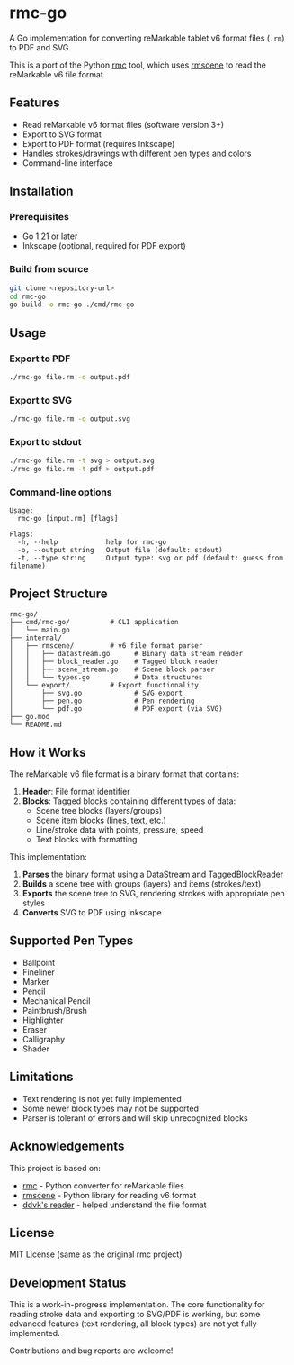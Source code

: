 # rmc-go

A Go implementation for converting reMarkable tablet v6 format files (`.rm`) to PDF and SVG.

This is a port of the Python [rmc](https://github.com/ricklupton/rmc) tool, which uses [rmscene](https://github.com/ricklupton/rmscene) to read the reMarkable v6 file format.

## Features

- Read reMarkable v6 format files (software version 3+)
- Export to SVG format
- Export to PDF format (requires Inkscape)
- Handles strokes/drawings with different pen types and colors
- Command-line interface

## Installation

### Prerequisites

- Go 1.21 or later
- Inkscape (optional, required for PDF export)

### Build from source

```bash
git clone <repository-url>
cd rmc-go
go build -o rmc-go ./cmd/rmc-go
```

## Usage

### Export to PDF

```bash
./rmc-go file.rm -o output.pdf
```

### Export to SVG

```bash
./rmc-go file.rm -o output.svg
```

### Export to stdout

```bash
./rmc-go file.rm -t svg > output.svg
./rmc-go file.rm -t pdf > output.pdf
```

### Command-line options

```
Usage:
  rmc-go [input.rm] [flags]

Flags:
  -h, --help            help for rmc-go
  -o, --output string   Output file (default: stdout)
  -t, --type string     Output type: svg or pdf (default: guess from filename)
```

## Project Structure

```
rmc-go/
├── cmd/rmc-go/          # CLI application
│   └── main.go
├── internal/
│   ├── rmscene/         # v6 file format parser
│   │   ├── datastream.go      # Binary data stream reader
│   │   ├── block_reader.go    # Tagged block reader
│   │   ├── scene_stream.go    # Scene block parser
│   │   └── types.go           # Data structures
│   └── export/          # Export functionality
│       ├── svg.go             # SVG export
│       ├── pen.go             # Pen rendering
│       └── pdf.go             # PDF export (via SVG)
├── go.mod
└── README.md
```

## How it Works

The reMarkable v6 file format is a binary format that contains:

1. **Header**: File format identifier
2. **Blocks**: Tagged blocks containing different types of data:
   - Scene tree blocks (layers/groups)
   - Scene item blocks (lines, text, etc.)
   - Line/stroke data with points, pressure, speed
   - Text blocks with formatting

This implementation:

1. **Parses** the binary format using a DataStream and TaggedBlockReader
2. **Builds** a scene tree with groups (layers) and items (strokes/text)
3. **Exports** the scene tree to SVG, rendering strokes with appropriate pen styles
4. **Converts** SVG to PDF using Inkscape

## Supported Pen Types

- Ballpoint
- Fineliner
- Marker
- Pencil
- Mechanical Pencil
- Paintbrush/Brush
- Highlighter
- Eraser
- Calligraphy
- Shader

## Limitations

- Text rendering is not yet fully implemented
- Some newer block types may not be supported
- Parser is tolerant of errors and will skip unrecognized blocks

## Acknowledgements

This project is based on:

- [rmc](https://github.com/ricklupton/rmc) - Python converter for reMarkable files
- [rmscene](https://github.com/ricklupton/rmscene) - Python library for reading v6 format
- [ddvk's reader](https://github.com/ddvk/reader) - helped understand the file format

## License

MIT License (same as the original rmc project)

## Development Status

This is a work-in-progress implementation. The core functionality for reading stroke data and exporting to SVG/PDF is working, but some advanced features (text rendering, all block types) are not yet fully implemented.

Contributions and bug reports are welcome!
